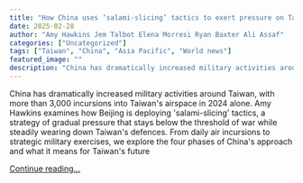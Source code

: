 ```yaml
---
title: "How China uses ‘salami-slicing’ tactics to exert pressure on Taiwan – video"
date: 2025-02-28
author: "Amy Hawkins Jem Talbot Elena Morresi Ryan Baxter Ali Assaf"
categories: ["Uncategorized"]
tags: ["Taiwan", "China", "Asia Pacific", "World news"]
featured_image: ""
description: "China has dramatically increased military activities around Taiwan, with more than 3,000 incursions into Taiwan's airspace in 2024 alone. Amy Hawkins examines h..."
---
```


China has dramatically increased military activities around Taiwan, with more than 3,000 incursions into Taiwan's airspace in 2024 alone. Amy Hawkins examines how Beijing is deploying 'salami-slicing' tactics, a strategy of gradual pressure that stays below the threshold of war while steadily wearing down Taiwan's defences. From daily air incursions to strategic military exercises, we explore the four phases of China's approach and what it means for Taiwan's future

[Continue reading...](https://www.theguardian.com/world/video/2025/feb/28/how-china-uses-salami-slicing-tactics-to-exert-pressure-on-taiwan-video)
